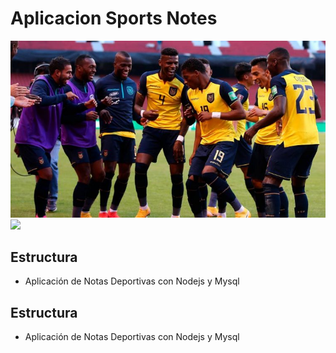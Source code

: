 # Aplicacion Sports Notes
![](/src/public/img/seleccion.png)
![](/src/public/img/imagendep.png")


## Estructura
- Aplicación de Notas Deportivas con Nodejs y Mysql





## Estructura
- Aplicación de Notas Deportivas con Nodejs y Mysql

